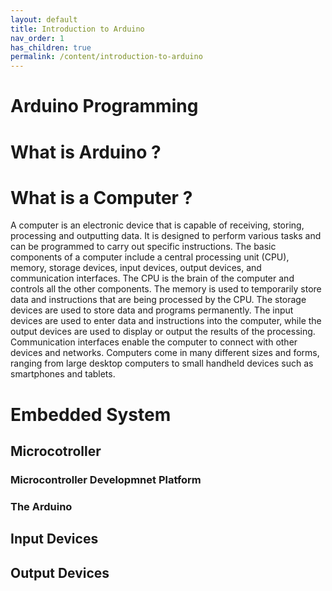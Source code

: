 ```yaml
---
layout: default
title: Introduction to Arduino
nav_order: 1
has_children: true
permalink: /content/introduction-to-arduino
---
```


# Arduino Programming

# What is Arduino ?

# What is a Computer ?
A computer is an electronic device that is capable of receiving, storing, processing and outputting data. It is designed to perform various tasks and can be programmed to carry out specific instructions. The basic components of a computer include a central processing unit (CPU), memory, storage devices, input devices, output devices, and communication interfaces. The CPU is the brain of the computer and controls all the other components. The memory is used to temporarily store data and instructions that are being processed by the CPU. The storage devices are used to store data and programs permanently. The input devices are used to enter data and instructions into the computer, while the output devices are used to display or output the results of the processing. Communication interfaces enable the computer to connect with other devices and networks. Computers come in many different sizes and forms, ranging from large desktop computers to small handheld devices such as smartphones and tablets.

# Embedded System
## Microcotroller
### Microcontroller Developmnet Platform
### The Arduino
## Input Devices
## Output Devices
